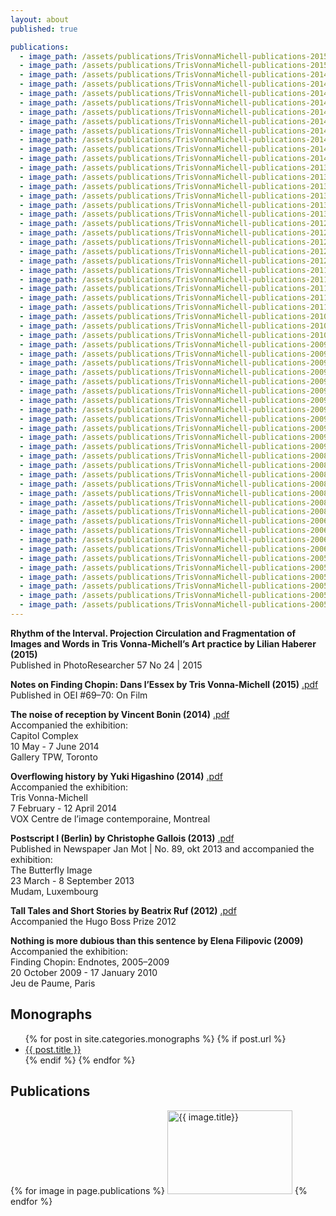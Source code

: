 ```yaml
---
layout: about
published: true

publications:
  - image_path: /assets/publications/TrisVonnaMichell-publications-2015-45.jpg
  - image_path: /assets/publications/TrisVonnaMichell-publications-2015-44.jpg
  - image_path: /assets/publications/TrisVonnaMichell-publications-2014-81.jpg
  - image_path: /assets/publications/TrisVonnaMichell-publications-2014-80.jpg
  - image_path: /assets/publications/TrisVonnaMichell-publications-2014-79.jpg
  - image_path: /assets/publications/TrisVonnaMichell-publications-2014-67.jpg
  - image_path: /assets/publications/TrisVonnaMichell-publications-2014-65.jpg
  - image_path: /assets/publications/TrisVonnaMichell-publications-2014-64.jpg
  - image_path: /assets/publications/TrisVonnaMichell-publications-2014-58.jpg
  - image_path: /assets/publications/TrisVonnaMichell-publications-2014-40.jpg
  - image_path: /assets/publications/TrisVonnaMichell-publications-2014-39.jpg
  - image_path: /assets/publications/TrisVonnaMichell-publications-2014-37.jpg
  - image_path: /assets/publications/TrisVonnaMichell-publications-2013-77.jpg
  - image_path: /assets/publications/TrisVonnaMichell-publications-2013-76.jpg
  - image_path: /assets/publications/TrisVonnaMichell-publications-2013-75.jpg
  - image_path: /assets/publications/TrisVonnaMichell-publications-2013-60.jpg
  - image_path: /assets/publications/TrisVonnaMichell-publications-2013-59.jpg
  - image_path: /assets/publications/TrisVonnaMichell-publications-2013-58.jpg
  - image_path: /assets/publications/TrisVonnaMichell-publications-2012-15.jpg
  - image_path: /assets/publications/TrisVonnaMichell-publications-2012-14.jpg
  - image_path: /assets/publications/TrisVonnaMichell-publications-2012-13.jpg
  - image_path: /assets/publications/TrisVonnaMichell-publications-2012-12.jpg
  - image_path: /assets/publications/TrisVonnaMichell-publications-2012-11.jpg
  - image_path: /assets/publications/TrisVonnaMichell-publications-2011-43.jpg
  - image_path: /assets/publications/TrisVonnaMichell-publications-2011-42.jpg
  - image_path: /assets/publications/TrisVonnaMichell-publications-2011-31.jpg
  - image_path: /assets/publications/TrisVonnaMichell-publications-2011-27.jpg
  - image_path: /assets/publications/TrisVonnaMichell-publications-2011-23.jpg
  - image_path: /assets/publications/TrisVonnaMichell-publications-2010-74.jpg
  - image_path: /assets/publications/TrisVonnaMichell-publications-2010-73.jpg
  - image_path: /assets/publications/TrisVonnaMichell-publications-2010-72.jpg
  - image_path: /assets/publications/TrisVonnaMichell-publications-2009-95.jpg
  - image_path: /assets/publications/TrisVonnaMichell-publications-2009-94.jpg
  - image_path: /assets/publications/TrisVonnaMichell-publications-2009-89.jpg
  - image_path: /assets/publications/TrisVonnaMichell-publications-2009-83.jpg
  - image_path: /assets/publications/TrisVonnaMichell-publications-2009-82.jpg
  - image_path: /assets/publications/TrisVonnaMichell-publications-2009-81.jpg
  - image_path: /assets/publications/TrisVonnaMichell-publications-2009-80.jpg
  - image_path: /assets/publications/TrisVonnaMichell-publications-2009-79.jpg
  - image_path: /assets/publications/TrisVonnaMichell-publications-2009-78.jpg
  - image_path: /assets/publications/TrisVonnaMichell-publications-2009-09.jpg
  - image_path: /assets/publications/TrisVonnaMichell-publications-2009-08.jpg
  - image_path: /assets/publications/TrisVonnaMichell-publications-2009-07.jpg
  - image_path: /assets/publications/TrisVonnaMichell-publications-2008-21.jpg
  - image_path: /assets/publications/TrisVonnaMichell-publications-2008-20.jpg
  - image_path: /assets/publications/TrisVonnaMichell-publications-2008-19.jpg
  - image_path: /assets/publications/TrisVonnaMichell-publications-2008-18.jpg
  - image_path: /assets/publications/TrisVonnaMichell-publications-2008-17.jpg
  - image_path: /assets/publications/TrisVonnaMichell-publications-2008-16.jpg
  - image_path: /assets/publications/TrisVonnaMichell-publications-2008-10.jpg
  - image_path: /assets/publications/TrisVonnaMichell-publications-2006-99.jpg
  - image_path: /assets/publications/TrisVonnaMichell-publications-2006-98.jpg
  - image_path: /assets/publications/TrisVonnaMichell-publications-2006-97.jpg
  - image_path: /assets/publications/TrisVonnaMichell-publications-2006-96.jpg
  - image_path: /assets/publications/TrisVonnaMichell-publications-2005-06.jpg
  - image_path: /assets/publications/TrisVonnaMichell-publications-2005-05.jpg
  - image_path: /assets/publications/TrisVonnaMichell-publications-2005-04.jpg
  - image_path: /assets/publications/TrisVonnaMichell-publications-2005-03.jpg
  - image_path: /assets/publications/TrisVonnaMichell-publications-2005-01.jpg
  - image_path: /assets/publications/TrisVonnaMichell-publications-2005-00.jpg
---
```


**Rhythm of the Interval. Projection Circulation and Fragmentation of Images and Words in Tris Vonna-Michell’s Art practice by Lilian Haberer (2015)**<br/>
Published in PhotoResearcher 57 No 24 | 2015

**Notes on Finding Chopin: Dans l’Essex by Tris Vonna-Michell (2015)** [.pdf]({{site.baseurl}}/assets/pdf/TrisVM-text-on-filming-Finding-Chopin-published-by-OEI.pdf)<br/>
Published in OEI #69–70: On Film

**The noise of reception by Vincent Bonin (2014)** [.pdf]({{site.baseurl}}/assets/pdf/TrisVM-essay-by-Vincent-Bonin-for-TPW-Toronto.pdf)<br/>
Accompanied the exhibition:<br/>
Capitol Complex<br/>
10 May - 7 June 2014<br/>
Gallery TPW, Toronto

**Overflowing history by Yuki Higashino (2014)** [.pdf]({{site.baseurl}}/assets/pdf/TrisVM-essay-by-Yuki-Higashino-VOX.pdf)<br/>
Accompanied the exhibition:<br/>
Tris Vonna-Michell<br/>
7 February - 12 April 2014<br/>
VOX Centre de l’image contemporaine, Montreal

**Postscript I (Berlin) by Christophe Gallois (2013)** [.pdf]({{site.baseurl}}/assets/pdf/TrisVM-text-by-Christophe-Gallois-MUDAM-text.pdf)<br/>
Published in Newspaper Jan Mot | No. 89, okt 2013 and accompanied the
exhibition:<br/>
The Butterfly Image<br/>
23 March - 8 September 2013<br/>
Mudam, Luxembourg

**Tall Tales and Short Stories by Beatrix Ruf (2012)** [.pdf]({{site.baseurl}}/assets/pdf/TrisVM-essay-by-Beatrix-Ruf-for-Hugo-Boss-Prize-2012-catalogue.pdf)<br/>
Accompanied the Hugo Boss Prize 2012

**Nothing is more dubious than this sentence by Elena Filipovic (2009)** <!--[.pdf]({{site.baseurl}}/assets/pdf/TrisVM-Jeu-de-Paume-Paris.pdf)--><br/>
Accompanied the exhibition:<br/>
Finding Chopin: Endnotes, 2005–2009<br/>
20 October 2009 - 17 January 2010<br/>
Jeu de Paume, Paris

## Monographs

<ul>
    {% for post in site.categories.monographs %}
    {% if post.url %}
      <li><a href="{{ post.url }}">{{ post.title }}</a></li>
      {% endif %}
    {% endfor %}
</ul>

## Publications

<div class="popup-gallery">
  {% for image in page.publications %}
    <a href="{{ image.image_path }}"><img src="{{ image.image_path }}" alt="{{ image.title}}" width="200" height="134" /></a>
  {% endfor %}
</div>

<script type="text/javascript">
  $(document).ready(function() {
    $('.popup-gallery').magnificPopup({
      delegate: 'a',
      type: 'image',
      tLoading: 'Loading image #%curr%...',
      mainClass: 'mfp-img-mobile',
      gallery: {
        enabled: true,
        navigateByImgClick: true,
        preload: [0,1] // Will preload 0 - before current, and 1 after the current image
      },
      image: {
        tError: '<a href="%url%">The image #%curr%</a> could not be loaded.',
        titleSrc: function(item) {
          return 'Publications' + '<small>Tris Vonna-Michell</small>';
        }
      }
    });
  });
</script>
